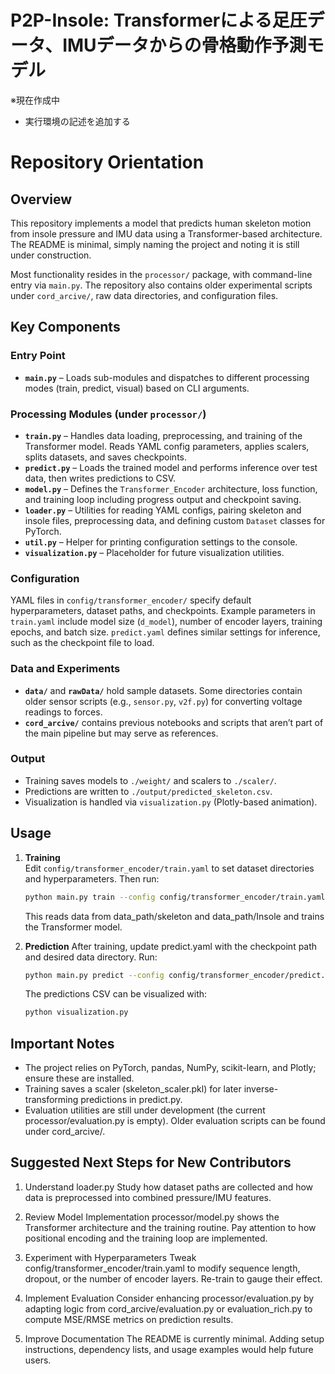 # P2P-Insole: Transformerによる足圧データ、IMUデータからの骨格動作予測モデル
※現在作成中
- 実行環境の記述を追加する

# Repository Orientation

## Overview
This repository implements a model that predicts human skeleton motion from insole pressure and IMU data using a Transformer-based architecture.  
The README is minimal, simply naming the project and noting it is still under construction.


Most functionality resides in the `processor/` package, with command-line entry via `main.py`. The repository also contains older experimental scripts under `cord_arcive/`, raw data directories, and configuration files.

## Key Components

### Entry Point
- **`main.py`** – Loads sub-modules and dispatches to different processing modes (train, predict, visual) based on CLI arguments.

### Processing Modules (under `processor/`)
- **`train.py`** – Handles data loading, preprocessing, and training of the Transformer model. Reads YAML config parameters, applies scalers, splits datasets, and saves checkpoints.
- **`predict.py`** – Loads the trained model and performs inference over test data, then writes predictions to CSV.
- **`model.py`** – Defines the `Transformer_Encoder` architecture, loss function, and training loop including progress output and checkpoint saving.
- **`loader.py`** – Utilities for reading YAML configs, pairing skeleton and insole files, preprocessing data, and defining custom `Dataset` classes for PyTorch.
- **`util.py`** – Helper for printing configuration settings to the console.
- **`visualization.py`** – Placeholder for future visualization utilities.

### Configuration
YAML files in `config/transformer_encoder/` specify default hyperparameters, dataset paths, and checkpoints. Example parameters in `train.yaml` include model size (`d_model`), number of encoder layers, training epochs, and batch size. `predict.yaml` defines similar settings for inference, such as the checkpoint file to load.

### Data and Experiments
- **`data/`** and **`rawData/`** hold sample datasets. Some directories contain older sensor scripts (e.g., `sensor.py`, `v2f.py`) for converting voltage readings to forces.
- **`cord_arcive/`** contains previous notebooks and scripts that aren’t part of the main pipeline but may serve as references.

### Output
- Training saves models to `./weight/` and scalers to `./scaler/`.
- Predictions are written to `./output/predicted_skeleton.csv`.
- Visualization is handled via `visualization.py` (Plotly-based animation).

## Usage

1. **Training**  
   Edit `config/transformer_encoder/train.yaml` to set dataset directories and hyperparameters. Then run:
   ```bash
   python main.py train --config config/transformer_encoder/train.yaml
   ```
   This reads data from data_path/skeleton and data_path/Insole and trains the Transformer model.

2. **Prediction**
   After training, update predict.yaml with the checkpoint path and desired data directory. Run:
   ```bash
   python main.py predict --config config/transformer_encoder/predict.yaml
   ```
   The predictions CSV can be visualized with:
   ```bash
   python visualization.py
   ```

## Important Notes
- The project relies on PyTorch, pandas, NumPy, scikit-learn, and Plotly; ensure these are installed.
- Training saves a scaler (skeleton_scaler.pkl) for later inverse-transforming predictions in predict.py.
- Evaluation utilities are still under development (the current processor/evaluation.py is empty). Older evaluation scripts can be found under cord_arcive/.

## Suggested Next Steps for New Contributors
1. Understand loader.py
   Study how dataset paths are collected and how data is preprocessed into combined pressure/IMU features.

2. Review Model Implementation
   processor/model.py shows the Transformer architecture and the training routine. Pay attention to how positional encoding and the training loop are implemented.

3. Experiment with Hyperparameters
   Tweak config/transformer_encoder/train.yaml to modify sequence length, dropout, or the number of encoder layers. Re-train to gauge their effect.

4. Implement Evaluation
   Consider enhancing processor/evaluation.py by adapting logic from cord_arcive/evaluation.py or evaluation_rich.py to compute MSE/RMSE metrics on prediction results.

5. Improve Documentation
   The README is currently minimal. Adding setup instructions, dependency lists, and usage examples would help future users.
